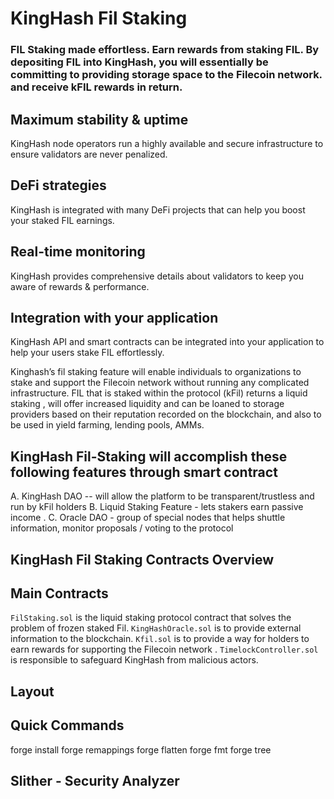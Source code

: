 # KingHash Fil Staking

### FIL Staking made **effortless**. Earn rewards from staking FIL. By depositing FIL into KingHash, you will essentially be committing to providing storage space to the Filecoin network. and receive kFIL rewards in return.

## Maximum stability & uptime
KingHash node operators run a highly available and secure infrastructure to ensure validators are never penalized.
## DeFi strategies
KingHash is integrated with many DeFi projects that can help you boost your staked FIL earnings.
## Real-time monitoring
KingHash provides comprehensive details about validators to keep you aware of rewards & performance.
## Integration with your application
KingHash API and smart contracts can be integrated into your application to help your users stake FIL effortlessly.

Kinghash’s fil staking feature will enable individuals to organizations to stake and support the Filecoin network without running any complicated infrastructure. FIL that is staked within the protocol (kFil) returns a liquid staking , will offer increased liquidity and can be loaned to storage providers based on their reputation recorded on the blockchain, and also to be used in yield farming, lending pools, AMMs. 

## KingHash Fil-Staking will accomplish these following features through smart contract 
A. KingHash DAO -- will allow the platform to be transparent/trustless and run by kFil holders
B. Liquid Staking Feature - lets stakers earn passive income . 
C. Oracle DAO - group of special nodes that helps shuttle information, monitor proposals / voting to the protocol 


## KingHash Fil Staking Contracts Overview
## Main Contracts
`FilStaking.sol` is the liquid staking protocol contract that solves the problem of frozen staked Fil. 
`KingHashOracle.sol` is to provide external information to the blockchain.
`Kfil.sol` is to provide a way for holders to earn rewards for supporting the Filecoin network . 
`TimelockController.sol` is responsible to safeguard KingHash from malicious actors.

## Layout


## Quick Commands
forge install
forge remappings
forge flatten <File>
forge fmt
forge tree
  
## Slither - Security Analyzer
